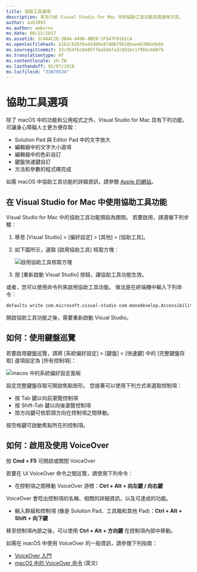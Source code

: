 ```yaml
---
title: 協助工具選項
description: 本文介紹 Visual Studio for Mac 中的協助工具功能及其啟用方式。
author: asb3993
ms.author: amburns
ms.date: 08/15/2017
ms.assetid: 2C4AAC2E-3B4A-4496-8BE0-1F5A7F81D1CA
ms.openlocfilehash: b1b2cb26f6e42486e8740bf9610baeeb308a9b66
ms.sourcegitcommit: 33c954fbc8e05f7ba54bfa2c0d1bc1f9bbc68876
ms.translationtype: HT
ms.contentlocale: zh-TW
ms.lasthandoff: 05/07/2018
ms.locfileid: "33870534"
---
```

# <a name="accessibility"></a>協助工具選項

除了 macOS 中的功能和公用程式之外，Visual Studio for Mac 具有下列功能，可讓身心障礙人士更方便存取：

- Solution Pad 與 Editor Pad 中的文字放大
- 編輯器中的文字大小選項
- 編輯器中的色彩自訂
- 鍵盤快速鍵自訂
- 方法和參數的程式碼完成 

如需 macOS 中協助工具功能的詳細資訊，請參閱 [Apple 的網站](https://www.apple.com/accessibility/mac/)。

## <a name="using-accessibility-features-in-visual-studio-for-mac"></a>在 Visual Studio for Mac 中使用協助工具功能

Visual Studio for Mac 中的協助工具功能預設為關閉。 若要啟用，請遵循下列步驟：

1. 移至 [Visual Studio] > [偏好設定] > [其他] > [協助工具]。

2. 如下圖所示，選取 [啟用協助工具] 核取方塊：

    ![啟用協助工具核取方塊](media/accessibility-image1.png)

3. 按 [重新啟動 Visual Studio] 按鈕，讓協助工具功能生效。


或者，您可以使用命令列來啟用協助工具功能。 做法是在終端機中輸入下列命令： 

```bash
defaults write com.microsoft.visual-studio com.monodevelop.AccessibilityEnabled 1 
```

開啟協助工具功能之後，需要重新啟動 Visual Studio。

## <a name="how-to-use-keyboard-navigation"></a>如何：使用鍵盤巡覽

若要啟用鍵盤巡覽，請將 [系統偏好設定] > [鍵盤] > [快速鍵] 中的 [完整鍵盤存取] 選項設定為 [所有控制項]：

  ![macos 中的系統偏好設定面板](media/accessibility-image2.png)

設定完整鍵盤存取可開啟焦點矩形。 您接著可以使用下列方式來選取控制項：
- 按 Tab 鍵以向前瀏覽控制項
- 按 Shift-Tab 鍵以向後瀏覽控制項
- 按方向鍵可依箭頭方向在控制項之間移動。 

按空格鍵可啟動焦點所在的控制項。

## <a name="how-to-enable-and-use-voice-over"></a>如何：啟用及使用 VoiceOver

按 **Cmd + F5** 可開啟或關閉 VoiceOver

若要在 UI VoiceOver 命令之間巡覽，請使用下列命令：

- 在控制項之間移動 VoiceOver 游標：**Ctrl + Alt + 向左鍵 / 向右鍵**

VoiceOver 會唸出控制項的名稱、相關的詳細資訊，以及可達成的功能。 

- 輸入群組和控制項 (像是 Solution Pad、工具箱和其他 Pad)：**Ctrl + Alt + Shift + 向下鍵**

移至控制項內部之後，可以使用 **Ctrl + Alt + 方向鍵** 在控制項內部中移動。 
 
如需在 macOS 中使用 VoiceOver 的一般資訊，請參閱下列指南：

- [VoiceOver 入門](https://help.apple.com/voiceover/info/guide/10.12/)
- [macOS 中的 VoiceOver 命令](http://lab.dotjay.com/notes/voiceover-commands/) \(英文\)
